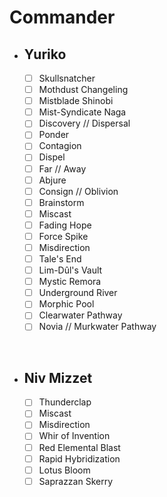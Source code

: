 # Commander
- ## **Yuriko**
    - [ ] Skullsnatcher
    - [ ] Mothdust Changeling
    - [ ] Mistblade Shinobi
    - [ ] Mist-Syndicate Naga
    - [ ] Discovery // Dispersal
    - [ ] Ponder
    - [ ] Contagion
    - [ ] Dispel
    - [ ] Far // Away
    - [ ] Abjure
    - [ ] Consign // Oblivion
    - [ ] Brainstorm
    - [ ] Miscast
    - [ ] Fading Hope
    - [ ] Force Spike
    - [ ] Misdirection
    - [ ] Tale's End
    - [ ] Lim-Dûl's Vault
    - [ ] Mystic Remora
    - [ ] Underground River
    - [ ] Morphic Pool
    - [ ] Clearwater Pathway
    - [ ] Novia // Murkwater Pathway

<br>

- ## **Niv Mizzet**
  - [ ] Thunderclap
  - [ ] Miscast
  - [ ] Misdirection
  - [ ] Whir of Invention
  - [ ] Red Elemental Blast
  - [ ] Rapid Hybridization
  - [ ] Lotus Bloom
  - [ ] Saprazzan Skerry
